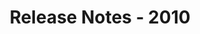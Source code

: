 ﻿---
title: Release Notes - 2010
second_title: Aspose.Words for SharePoint
articleTitle: Release Notes - 2010
linktitle: Release Notes - 2010
description: "Aspose.Words for SharePoint Release Notes - 2010 – learn about the latest updates and fixes."
type: docs
weight: 100
url: /sharepoint/release-notes-2010/
---


